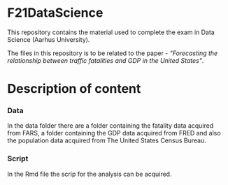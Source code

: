 # F21DataScience
This repository contains the material used to complete the exam in Data Science (Aarhus University). 

The files in this repository is to be related to the paper - <i>"Forecasting the relationship between traffic fatalities and GDP in the United States"</i>.

# Description of content
### <b>Data</b>

In the data folder there are a folder containing the fatality data acquired from FARS, a folder containing the GDP data acquired from FRED and also the population data acquired from The United States Census Bureau.

### <b>Script</b>

In the Rmd file the scrip for the analysis can be acquired.

